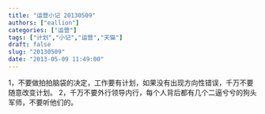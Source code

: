 ```yaml
---
title: "运营小记 20130509"
authors: ["eallion"]
categories: ["运营"]
tags: ["计划","小记","运营","天猫"]
draft: false
slug: "20130509"
date: "2013-05-09 11:49:00"
---
```


1，不要做拍拍脑袋的决定，工作要有计划，如果没有出现方向性错误，千万不要随意改变计划。
2，千万不要外行领导内行，每个人背后都有几个二逼兮兮的狗头军师，不要听他们的。
